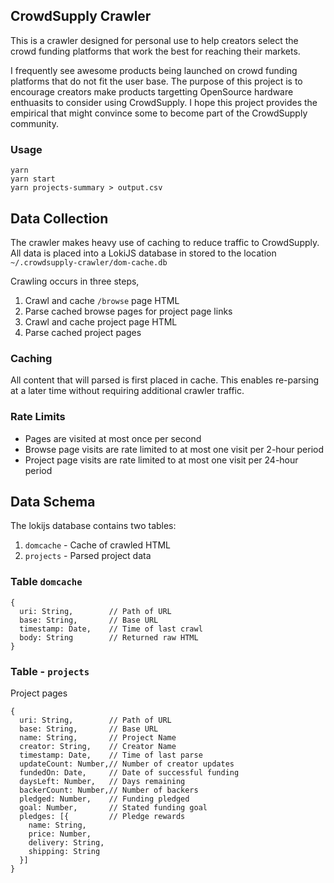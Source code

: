 ## CrowdSupply Crawler

This is a crawler designed for personal use to help creators select the crowd funding platforms that work the best for reaching their markets.

I frequently see awesome products being launched on crowd funding platforms that do not fit the user base. The purpose of this project is to encourage creators make products targetting OpenSource hardware enthuasits to consider using CrowdSupply. I hope this project provides the empirical that might convince some to become part of the CrowdSupply community.

### Usage

```
yarn
yarn start
yarn projects-summary > output.csv
```

## Data Collection

The crawler makes heavy use of caching to reduce traffic to CrowdSupply. All data is placed into a LokiJS database in stored to the location `~/.crowdsupply-crawler/dom-cache.db`

Crawling occurs in three steps,

1. Crawl and cache `/browse` page HTML
2. Parse cached browse pages for project page links
3. Crawl and cache project page HTML
4. Parse cached project pages


### Caching

All content that will parsed is first placed in cache. This enables re-parsing at a later time without requiring additional crawler traffic.

### Rate Limits

 * Pages are visited at most once per second
 * Browse page visits are rate limited to at most one visit per 2-hour period
 * Project page visits are rate limited to at most one visit per 24-hour period

## Data Schema

The lokijs database contains two tables:

1. `domcache` - Cache of crawled HTML
2. `projects` - Parsed project data

### Table `domcache`

```
{
  uri: String,        // Path of URL
  base: String,       // Base URL
  timestamp: Date,    // Time of last crawl
  body: String        // Returned raw HTML
}
```


### Table - `projects`



Project pages 

```
{
  uri: String,        // Path of URL
  base: String,       // Base URL
  name: String,       // Project Name
  creator: String,    // Creator Name
  timestamp: Date,    // Time of last parse
  updateCount: Number,// Number of creator updates
  fundedOn: Date,     // Date of successful funding
  daysLeft: Number,   // Days remaining
  backerCount: Number,// Number of backers
  pledged: Number,    // Funding pledged
  goal: Number,       // Stated funding goal
  pledges: [{         // Pledge rewards
    name: String,
    price: Number,
    delivery: String,
    shipping: String
  }]
}
```
